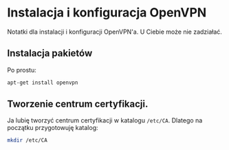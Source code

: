 # Instalacja i konfiguracja OpenVPN

Notatki dla instalacji i konfiguracji OpenVPN'a. U Ciebie może nie zadziałać.

## Instalacja pakietów

Po prostu:
```sh
apt-get install openvpn
```

## Tworzenie centrum certyfikacji.

Ja lubię tworzyć centrum certyfikacji w katalogu `/etc/CA`.
Dlatego na początku przygotowuję katalog:
```sh
mkdir /etc/CA
```



